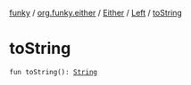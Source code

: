 [funky](../../../index.md) / [org.funky.either](../../index.md) / [Either](../index.md) / [Left](index.md) / [toString](.)

# toString

`fun toString(): `[`String`](https://kotlinlang.org/api/latest/jvm/stdlib/kotlin/-string/index.html)